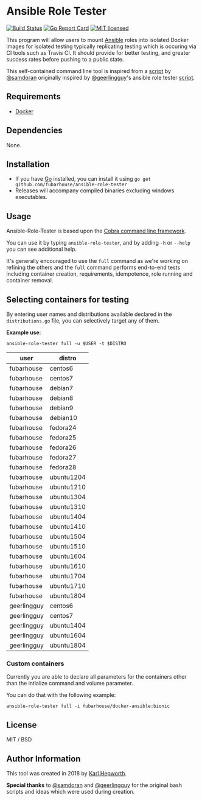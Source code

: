 # Ansible Role Tester

[![Build Status](https://img.shields.io/travis/fubarhouse/ansible-role-tester/master.svg?style=for-the-badge)](https://travis-ci.org/fubarhouse/ansible-role-tester)
[![Go Report Card](https://goreportcard.com/badge/github.com/fubarhouse/ansible-role-tester?style=for-the-badge)](https://goreportcard.com/report/github.com/fubarhouse/ansible-role-tester)
[![MIT licensed](https://img.shields.io/badge/license-MIT-blue.svg?style=for-the-badge)](https://raw.githubusercontent.com/fubarhouse/ansible-role-tester/master/LICENSE)

This program will allow users to mount [Ansible](https://docs.ansible.com/ansible/latest/installation_guide/intro_installation.html) roles into isolated Docker images for isolated testing typically replicating testing which is occuring via CI tools such as Travis CI. It should provide for better testing, and greater success rates before pushing to a public state.

This self-contained command line tool is inspired from a [script](https://gist.github.com/samdoran/c3d392ee697881fa33a1d1a65814a07b) by [@samdoran](https://github.com/samdoran) originally inspired by [@geerlingguy](https://github.com/geerlingguy)'s ansible role tester [script](https://gist.github.com/geerlingguy/73ef1e5ee45d8694570f334be385e181).

## Requirements

  * [Docker](https://www.docker.com/)

## Dependencies

None.

## Installation

  * If you have [Go](https://golang.org/) installed, you can install it using `go get github.com/fubarhouse/ansible-role-tester`
  * Releases will accompany compiled binaries excluding windows executables.
  
## Usage

Ansible-Role-Tester is based upon the [Cobra command line framework](https://github.com/spf13/cobra).

You can use it by typing `ansible-role-tester`, and by adding `-h` or `--help` you can see additional help.

It's generally encouraged to use the `full` command as we're working on refining the others and the `full` command performs end-to-end tests including container creation, requirements, idempotence, role running and container removal.

## Selecting containers for testing

By entering user names and distributions available declared in the `distributions.go` file, you can selectively target any of them.

**Example use**:

```ansible-role-tester full -u $USER -t $DISTRO```

| user        | distro     |
| ----------- | ---------- |
| fubarhouse  | centos6    |
| fubarhouse  | centos7    |
| fubarhouse  | debian7    |
| fubarhouse  | debian8    |
| fubarhouse  | debian9    |
| fubarhouse  | debian10   |
| fubarhouse  | fedora24   |
| fubarhouse  | fedora25   |
| fubarhouse  | fedora26   |
| fubarhouse  | fedora27   |
| fubarhouse  | fedora28   |
| fubarhouse  | ubuntu1204 |
| fubarhouse  | ubuntu1210 |
| fubarhouse  | ubuntu1304 |
| fubarhouse  | ubuntu1310 |
| fubarhouse  | ubuntu1404 |
| fubarhouse  | ubuntu1410 |
| fubarhouse  | ubuntu1504 |
| fubarhouse  | ubuntu1510 |
| fubarhouse  | ubuntu1604 |
| fubarhouse  | ubuntu1610 |
| fubarhouse  | ubuntu1704 |
| fubarhouse  | ubuntu1710 |
| fubarhouse  | ubuntu1804 |
| geerlingguy | centos6    |
| geerlingguy | centos7    |
| geerlingguy | ubuntu1404 |
| geerlingguy | ubuntu1604 |
| geerlingguy | ubuntu1804 |

### Custom containers

Currently you are able to declare all parameters for the containers other than the intialize command and volume parameter.

You can do that with the following example:

```ansible-role-tester full -i fubarhouse/docker-ansible:bionic```

## License

MIT / BSD

## Author Information

This tool was created in 2018 by [Karl Hepworth](https://twitter.com/fubarhouse).

**Special thanks** to [@samdoran](https://github.com/samdoran) and [@geerlingguy](https://github.com/geerlingguy) for the original bash scripts and ideas which were used during creation.
